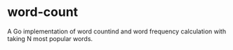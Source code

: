 # word-count
A Go implementation of word countind and word frequency calculation with taking N most popular words.
